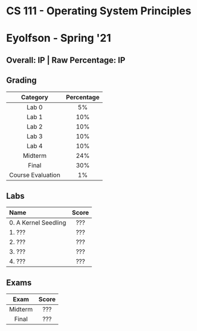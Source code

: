 # CS 111 - Operating System Principles

# Eyolfson - Spring '21

## Overall: IP | Raw Percentage: IP

## Grading

|     Category      | Percentage |
| :---------------: | :--------: |
|       Lab 0       |     5%     |
|       Lab 1       |    10%     |
|       Lab 2       |    10%     |
|       Lab 3       |    10%     |
|       Lab 4       |    10%     |
|      Midterm      |    24%     |
|       Final       |    30%     |
| Course Evaluation |     1%     |

## Labs

| Name                 | Score |
| :------------------- | :---: |
| 0. A Kernel Seedling |  ???  |
| 1. ???               |  ???  |
| 2. ???               |  ???  |
| 3. ???               |  ???  |
| 4. ???               |  ???  |

## Exams

|  Exam   | Score |
| :-----: | :---: |
| Midterm |  ???  |
|  Final  |  ???  |